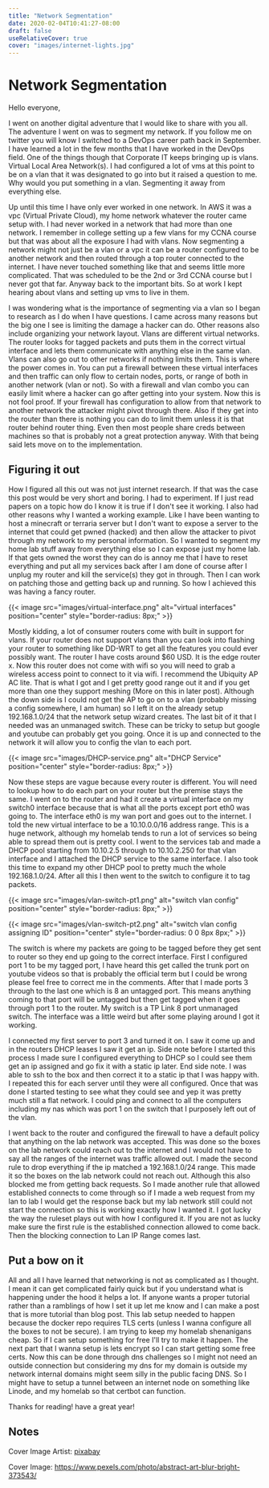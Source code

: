 ```yaml
---
title: "Network Segmentation"
date: 2020-02-04T10:41:27-08:00
draft: false
useRelativeCover: true
cover: "images/internet-lights.jpg"
---
```


# Network Segmentation

Hello everyone,

I went on another digital adventure that I would like to share with you all. The adventure I went on was to segment my network. If you follow me on twitter you will know I switched to a DevOps career path back in September. I have learned a lot in the few months that I have worked in the DevOps field. One of the things though that Corporate IT keeps bringing up is vlans. Virtual Local Area Network(s). I had configured a lot of vms at this point to be on a vlan that it was designated to go into but it raised a question to me. Why would you put something in a vlan. Segmenting it away from everything else.

Up until this time I have only ever worked in one network. In AWS it was a vpc (Virtual Private Cloud), my home network whatever the router came setup with. I had never worked in a network that had more than one network. I remember in college setting up a few vlans for my CCNA course but that was about all the exposure I had with vlans. Now segmenting a network might not just be a vlan or a vpc it can be a router configured to be another network and then routed through a top router connected to the internet. I have never touched something like that and seems little more complicated. That was scheduled to be the 2nd or 3rd CCNA course but I never got that far. Anyway back to the important bits. So at work I kept hearing about vlans and setting up vms to live in them.

I was wondering what is the importance of segmenting via a vlan so I began to research as I do when I have questions. I came across many reasons but the big one I see is limiting the damage a hacker can do. Other reasons also include organizing your network layout. Vlans are different virtual networks. The router looks for tagged packets and puts them in the correct virtual interface and lets them communicate with anything else in the same vlan. Vlans can also go out to other networks if nothing limits them. This is where the power comes in. You can put a firewall between these virtual interfaces and then traffic can only flow to certain nodes, ports, or range of both in another network (vlan or not). So with a firewall and vlan combo you can easily limit where a hacker can go after getting into your system. Now this is not fool proof. If your firewall has configuration to allow from that network to another network the attacker might pivot through there. Also if they get into the router than there is nothing you can do to limit them unless it is that router behind router thing. Even then most people share creds between machines so that is probably not a great protection anyway. With that being said lets move on to the implementation.

## Figuring it out

How I figured all this out was not just internet research. If that was the case this post would be very short and boring. I had to experiment. If I just read papers on a topic how do I know it is true if I don't see it working. I also had other reasons why I wanted a working example. Like I have been wanting to host a minecraft or terraria server but I don't want to expose a server to the internet that could get pwned (hacked) and then allow the attacker to pivot through my network to my personal information. So I wanted to segment my home lab stuff away from everything else so I can expose just my home lab. If that gets owned the worst they can do is annoy me that I have to reset everything and put all my services back after I am done of course after I unplug my router and kill the service(s) they got in through. Then I can work on patching those and getting back up and running. So how I achieved this was having a fancy router. 

{{< image src="images/virtual-interface.png" alt="virtual interfaces" position="center" style="border-radius: 8px;" >}}

Mostly kidding, a lot of consumer routers come with built in support for vlans. If your router does not support vlans than you can look into flashing your router to something like DD-WRT to get all the features you could ever possibly want. The router I have costs around $60 USD. It is the edge router x. Now this router does not come with wifi so you will need to grab a wireless access point to connect to it via wifi. I recommend the Ubiquity AP AC lite. That is what I got and I get pretty good range out it and if you get more than one they support meshing (More on this in later post). Although the down side is I could not get the AP to go on to a vlan (probably missing a config somewhere, I am human) so I left it on the already setup 192.168.1.0/24 that the network setup wizard creates. The last bit of it that I needed was an unmanaged switch. These can be tricky to setup but google and youtube can probably get you going. Once it is up and connected to the network it will allow you to config the vlan to each port.

{{< image src="images/DHCP-service.png" alt="DHCP Service" position="center" style="border-radius: 8px;" >}}

Now these steps are vague because every router is different. You will need to lookup how to do each part on your router but the premise stays the same. I went on to the router and had it create a virtual interface on my switch0 interface because that is what all the ports except port eth0 was going to. The interface eth0 is my wan port and goes out to the internet. I told the new virtual interface to be a 10.10.0.0/16 address range. This is a huge network, although my homelab tends to run a lot of services so being able to spread them out is pretty cool. I went to the services tab and made a DHCP pool starting from 10.10.2.5 through to 10.10.2.250 for that vlan interface and I attached the DHCP service to the same interface. I also took this time to expand my other DHCP pool to pretty much the whole 192.168.1.0/24. After all this I then went to the switch to configure it to tag packets. 

{{< image src="images/vlan-switch-pt1.png" alt="switch vlan config" position="center" style="border-radius: 8px;" >}}

{{< image src="images/vlan-switch-pt2.png" alt="switch vlan config assigning ID" position="center" style="border-radius: 0 0 8px 8px;" >}}

The switch is where my packets are going to be tagged before they get sent to router so they end up going to the correct interface. First I configured port 1 to be my tagged port, I have heard this get called the trunk port on youtube videos so that is probably the official term but I could be wrong please feel free to correct me in the comments. After that I made ports 3 through to the last one which is 8 an untagged port. This means anything coming to that port will be untagged but then get tagged when it goes through port 1 to the router. My switch is a TP Link 8 port unmanaged switch. The interface was a little weird but after some playing around I got it working.

I connected my first server to port 3 and turned it on. I saw it come up and in the routers DHCP leases I saw it get an ip. Side note before I started this process I made sure I configured everything to DHCP so I could see them get an ip assigned and go fix it with a static ip later. End side note. I was able to ssh to the box and then correct it to a static ip that I was happy with. I repeated this for each server until they were all configured. Once that was done I started testing to see what they could see and yep it was pretty much still a flat network. I could ping and connect to all the computers including my nas which was port 1 on the switch that I purposely left out of the vlan. 

I went back to the router and configured the firewall to have a default policy that anything on the lab network was accepted. This was done so the boxes on the lab network could reach out to the internet and I would not have to say all the ranges of the internet was traffic allowed out. I made the second rule to drop everything if the ip matched a 192.168.1.0/24 range. This made it so the boxes on the lab network could not reach out. Although this also blocked me from getting back requests. So I made another rule that allowed established connects to come through so if I made a web request from my lan to lab I would get the response back but my lab network still could not start the connection so this is working exactly how I wanted it. I got lucky the way the ruleset plays out with how I configured it. If you are not as lucky make sure the first rule is the established connection allowed to come back. Then the blocking connection to Lan IP Range comes last. 

## Put a bow on it

All and all I have learned that networking is not as complicated as I thought. I mean it can get complicated fairly quick but if you understand what is happening under the hood it helps a lot. If anyone wants a proper tutorial rather than a ramblings of how I set it up let me know and I can make a post that is more tutorial than blog post. This lab setup needed to happen because the docker repo requires TLS certs (unless I wanna configure all the boxes to not be secure). I am trying to keep my homelab shenanigans cheap. So if I can setup something for free I'll try to make it happen. The next part that I wanna setup is lets encrypt so I can start getting some free certs. Now this can be done through dns challenges so I might not need an outside connection but considering my dns for my domain is outside my network internal domains might seem silly in the public facing DNS. So I might have to setup a tunnel between an internet node on something like Linode, and my homelab so that certbot can function. 

Thanks for reading! have a great year!

## Notes

Cover Image Artist: [pixabay](https://www.pexels.com/@pixabay)

Cover Image: https://www.pexels.com/photo/abstract-art-blur-bright-373543/
